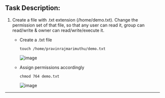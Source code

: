 ## Task Description:


1. Create a file with .txt extension (/home/demo.txt). Change the permission set of that file, so that any user can read it, group can read/write & owner can read/write/execute it.

   - Create a .txt file

     ```
     touch /home/pravinrajmarimuthu/demo.txt
     ```

     ![image](https://github.com/user-attachments/assets/52a9cbed-02b3-49b2-9aae-6528a584e2af)

   - Assign permissions accordingly

     ```
     chmod 764 demo.txt
     ```

     ![image](https://github.com/user-attachments/assets/a2026503-3bcb-4aa3-aaae-c46a211877d5)

___
